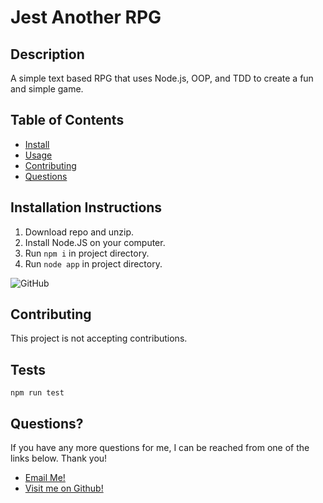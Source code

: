 
  # Jest Another RPG

  ## Description
  A simple text based RPG that uses Node.js, OOP, and TDD to create a fun and simple game.

  ## Table of Contents
  - [Install](#installation-instructions)
  - [Usage](#usage)
  - [Contributing](#contributing)
  - [Questions](#questions) 

  ## Installation Instructions
  1. Download repo and unzip.
2. Install Node.JS on your computer.
3. Run `npm i` in project directory.
4. Run `node app` in project directory.

![GitHub](https://img.shields.io/github/license/verbaldye/jest-another-RPG)
  

  ## Contributing
  This project is not accepting contributions.

  ## Tests
`npm run test`

  ## Questions?
  If you have any more questions for me, I can be reached from one of the links below. Thank you!
  - [Email Me!](mailto:dhunts258@gmail.com)
  - [Visit me on Github!](https://github.com/verbaldye)
